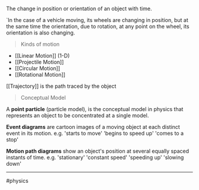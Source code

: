 The change in position or orientation of an object with time. 

`In the case of a vehicle moving, its wheels are changing in position, but at the same time the orientation, due to rotation, at any point on the wheel, its orientation is also changing.

> Kinds of motion

- [[Linear Motion]] (1-D)
- [[Projectile Motion]]
- [[Circular Motion]]
- [[Rotational Motion]]

[[Trajectory]] is the path traced by the object

> Conceptual Model

A **point particle** (particle model), is the conceptual model in physics that represents an object to be concentrated at a single model. 

**Event diagrams** are cartoon images of a moving object at each distinct event in its motion.
	e.g. 'starts to move' 'begins to speed up' 'comes to a stop'

**Motion path diagrams** show an object's position at several equally spaced instants of time.
	e.g. 'stationary' 'constant speed' 'speeding up' 'slowing down'


---
#physics 